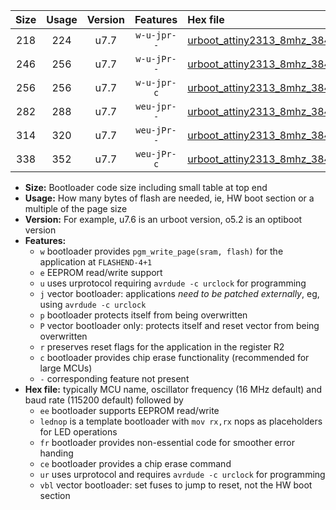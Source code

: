 |Size|Usage|Version|Features|Hex file|
|:-:|:-:|:-:|:-:|:--|
|218|224|u7.7|`w-u-jpr--`|[urboot_attiny2313_8mhz_38400bps_lednop_ur_vbl.hex](https://raw.githubusercontent.com/stefanrueger/urboot.hex/main/mcus/attiny2313/fcpu_8mhz/38400_bps/urboot_attiny2313_8mhz_38400bps_lednop_ur_vbl.hex)|
|246|256|u7.7|`w-u-jPr--`|[urboot_attiny2313_8mhz_38400bps_lednop_fr_ur_vbl.hex](https://raw.githubusercontent.com/stefanrueger/urboot.hex/main/mcus/attiny2313/fcpu_8mhz/38400_bps/urboot_attiny2313_8mhz_38400bps_lednop_fr_ur_vbl.hex)|
|256|256|u7.7|`w-u-jpr-c`|[urboot_attiny2313_8mhz_38400bps_lednop_fr_ce_ur_vbl.hex](https://raw.githubusercontent.com/stefanrueger/urboot.hex/main/mcus/attiny2313/fcpu_8mhz/38400_bps/urboot_attiny2313_8mhz_38400bps_lednop_fr_ce_ur_vbl.hex)|
|282|288|u7.7|`weu-jpr--`|[urboot_attiny2313_8mhz_38400bps_ee_lednop_ur_vbl.hex](https://raw.githubusercontent.com/stefanrueger/urboot.hex/main/mcus/attiny2313/fcpu_8mhz/38400_bps/urboot_attiny2313_8mhz_38400bps_ee_lednop_ur_vbl.hex)|
|314|320|u7.7|`weu-jPr--`|[urboot_attiny2313_8mhz_38400bps_ee_lednop_fr_ur_vbl.hex](https://raw.githubusercontent.com/stefanrueger/urboot.hex/main/mcus/attiny2313/fcpu_8mhz/38400_bps/urboot_attiny2313_8mhz_38400bps_ee_lednop_fr_ur_vbl.hex)|
|338|352|u7.7|`weu-jPr-c`|[urboot_attiny2313_8mhz_38400bps_ee_lednop_fr_ce_ur_vbl.hex](https://raw.githubusercontent.com/stefanrueger/urboot.hex/main/mcus/attiny2313/fcpu_8mhz/38400_bps/urboot_attiny2313_8mhz_38400bps_ee_lednop_fr_ce_ur_vbl.hex)|

- **Size:** Bootloader code size including small table at top end
- **Usage:** How many bytes of flash are needed, ie, HW boot section or a multiple of the page size
- **Version:** For example, u7.6 is an urboot version, o5.2 is an optiboot version
- **Features:**
  + `w` bootloader provides `pgm_write_page(sram, flash)` for the application at `FLASHEND-4+1`
  + `e` EEPROM read/write support
  + `u` uses urprotocol requiring `avrdude -c urclock` for programming
  + `j` vector bootloader: applications *need to be patched externally*, eg, using `avrdude -c urclock`
  + `p` bootloader protects itself from being overwritten
  + `P` vector bootloader only: protects itself and reset vector from being overwritten
  + `r` preserves reset flags for the application in the register R2
  + `c` bootloader provides chip erase functionality (recommended for large MCUs)
  + `-` corresponding feature not present
- **Hex file:** typically MCU name, oscillator frequency (16 MHz default) and baud rate (115200 default) followed by
  + `ee` bootloader supports EEPROM read/write
  + `lednop` is a template bootloader with `mov rx,rx` nops as placeholders for LED operations
  + `fr` bootloader provides non-essential code for smoother error handing
  + `ce` bootloader provides a chip erase command
  + `ur` uses urprotocol and requires `avrdude -c urclock` for programming
  + `vbl` vector bootloader: set fuses to jump to reset, not the HW boot section
